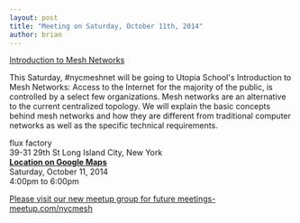 ```yaml
---
layout: post
title: "Meeting on Saturday, October 11th, 2014"
author: brian
---
```


[Introduction to Mesh Networks](http://utopiaschool.org/node/123)

This Saturday, #nycmeshnet will be going to Utopia School's Introduction to Mesh Networks: Access to the Internet for the majority of the public, is controlled by a select few organizations. Mesh networks are an alternative to the current centralized topology. We will explain the basic concepts behind mesh networks and how they are different from traditional computer networks as well as the specific technical requirements.

flux factory<br>
39-31 29th St Long Island City, New York<br>
__[Location on Google Maps](https://www.google.com/maps/place/39-31+29th+St,+Long+Island+City,+NY+11101/@40.7525907,-73.9349629,17z)__<br>
Saturday, October 11, 2014<br>
4:00pm to 6:00pm

[Please visit our new meetup group for future meetings- meetup.com/nycmesh](http://www.meetup.com/nycmesh/)
